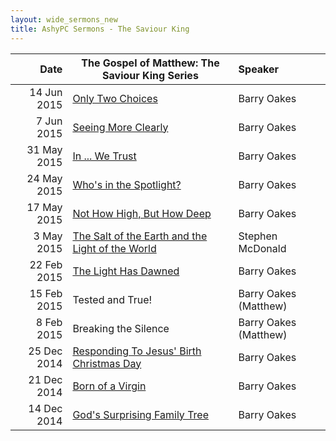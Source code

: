 ```yaml
---
layout: wide_sermons_new
title: AshyPC Sermons - The Saviour King
---
```



 Date|The Gospel of Matthew: The Saviour King Series| Speaker
 -----:|---------------------|:--------------
 14 Jun 2015|[Only Two Choices](https://www.dropbox.com/s/rf4hp3ujbzed0fg/2015.06.14%20-%20Matt%207%4013-29.mp3?dl=1)|Barry Oakes
  7 Jun 2015|[Seeing More Clearly](https://www.dropbox.com/s/iecktefqrcvc7ij/2015.06.07%20-%20Matt%207%401-12.mp3?dl=1)|Barry Oakes
 31 May 2015|[In ... We Trust](https://www.dropbox.com/s/r2ul2lc72emkt63/2015.05.31%20-%20Matt%206%4019-34.mp3?dl=1)|Barry Oakes
 24 May 2015|[Who's in the Spotlight?](https://www.dropbox.com/s/rd5ito2wykdjjty/2015.05.24%20-%20Matt%206%401-18.mp3?dl=1)|Barry Oakes
 17 May 2015|[Not How High, But How Deep](https://www.dropbox.com/s/c5sr1mrdz75op6u/2015.05.17%20-%20Matt%205%4017-48.mp3?dl=1)|Barry Oakes
  3 May 2015|[The Salt of the Earth and the Light of the World](https://www.dropbox.com/s/e4vtxynpavie3lb/2015.05.03%20Matt%205%4013-16.mp3?dl=1)|Stephen McDonald
 22 Feb 2015|[The Light Has Dawned](https://www.dropbox.com/s/x45chp13ftlo4yi/2015.02.22%20-%20Matt%204%4012-25.mp3?dl=1)|Barry Oakes
 15 Feb 2015|Tested and True!  |Barry Oakes (Matthew)
  8 Feb 2015|Breaking the Silence|Barry Oakes (Matthew)
 25 Dec 2014|[Responding To Jesus' Birth Christmas Day](https://www.dropbox.com/s/50bqejs1ihl4hjj/2014.12.25%20Matt%202%401-12.mp3?dl=1)|Barry Oakes
 21 Dec 2014|[Born of a Virgin](https://www.dropbox.com/s/h941h4miu6v9ni7/2014.12.21%20Matt%201%4018-25.mp3?dl=1)|Barry Oakes
 14 Dec 2014|[God's Surprising Family Tree](https://www.dropbox.com/s/wmgf7qnzcaz9wpc/2014.12.14%20Mt%201%401-17.mp3?dl=1)|Barry Oakes
 
